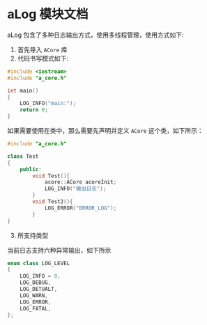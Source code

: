 # aLog 模块文档
aLog 包含了多种日志输出方式，使用多线程管理，使用方式如下:

1. 首先导入 `ACore` 库
2. 代码书写模式如下:

```c++
#include <iostream>
#include "a_core.h"

int main()
{
    LOG_INFO("main:");
    return 0;
}
```

如果需要使用在类中，那么需要先声明并定义 `ACore` 这个类，如下所示：
```C++
#include "a_core.h"

class Test
{
    public:
        void Test(){
            acore::ACore acoreInit;
            LOG_INFO("输出日志");
        }
        void Test2(){
            LOG_ERROR("ERROR_LOG");
        }
}
```

3. 所支持类型

当前日志支持六种异常输出，如下所示
```C++
enum class LOG_LEVEL
{
    LOG_INFO = 0,
    LOG_DEBUG,
    LOG_DETUALT,
    LOG_WARN,
    LOG_ERROR,
    LOG_FATAL,
};
```
